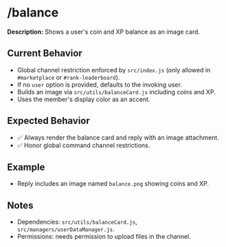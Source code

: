 # /balance

**Description:** Shows a user's coin and XP balance as an image card.

## Current Behavior
- Global channel restriction enforced by `src/index.js` (only allowed in `#marketplace` or `#rank-leaderboard`).
- If no `user` option is provided, defaults to the invoking user.
- Builds an image via `src/utils/balanceCard.js` including coins and XP.
- Uses the member's display color as an accent.

## Expected Behavior
- ✅ Always render the balance card and reply with an image attachment.
- ✅ Honor global command channel restrictions.

## Example
- Reply includes an image named `balance.png` showing coins and XP.

## Notes
- Dependencies: `src/utils/balanceCard.js`, `src/managers/userDataManager.js`.
- Permissions: needs permission to upload files in the channel.
